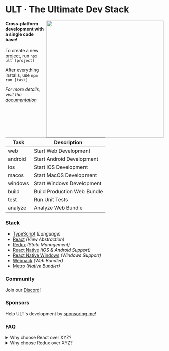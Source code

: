 # ULT · The Ultimate Dev Stack

<a alt="ULT Website" href="https://ult.dev">
  <img align="right" width="373" src="https://raw.githubusercontent.com/Cavitt/ult/master/_layouts/banner.png">
</a>

#### Cross-platform development with a single code base!

To create a new project, run `npx ult [project]` 

After everything installs, use `npm run [task]`

*For more details, visit the [documentation](https://docs.ult.dev)*


| Task          | Description                                         |
| --------------| --------------------------------------------------- |
| web           | Start Web Development                               |
| android       | Start Android Development                           |
| ios           | Start iOS Development                               |
| macos         | Start MacOS Development                             |
| windows       | Start Windows Development                           |
| build         | Build Production Web Bundle                         |
| test          | Run Unit Tests                                      |
| analyze       | Analyze Web Bundle                                  |

### Stack

- [TypeScript](https://www.typescriptlang.org/) *(Language)*
- [React](https://reactjs.org/) *(View Abstraction)*
- [Redux](https://redux.js.org/) *(State Management)*
- [React Native](https://facebook.github.io/react-native/) *(iOS & Android Support)*
- [React Native Windows](https://github.com/Microsoft/react-native-windows) *(Windows Support)*
- [Webpack](https://webpack.js.org/) *(Web Bundler)*
- [Metro](https://facebook.github.io/metro/) *(Native Bundler)*

### Community

Join our [Discord](https://discord.gg/TzhDRyj)!

### Sponsors

Help ULT's development by [sponsoring me](https://github.com/sponsors/Cavitt)!

### FAQ

<details>
  <summary>Why choose React over XYZ?</summary>
  <ul>
    <li>Most other options are specific to the web.</li>
    <li>Flutter doesn't support desktop, and while the code is native, it only emulates native UI.</li>
    <li>No other framework lets us natively target desktop and mobile, while maintaining web support.</li>
  </ul>
</details>
<details>
  <summary>Why choose Redux over XYZ?</summary>
  <ul>
    <li>A leading problem people seem to have is the <em>boilerplate</em>, which has been reduced down as much as possible.</li>
    <li>It's simple, intuitive, allows hot-reloading, time-traveling, and of course supports <a href="https://github.com/reduxjs/redux-devtools" rel="nofollow">redux-devtools</a>!</li>
    <li>It's necessary to be able to snapshot the state of the app.</li>
    <li>If you love Observables, this project is not for you.</li>
  </ul>
</details>
